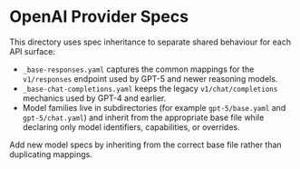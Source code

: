 # OpenAI Provider Specs

This directory uses spec inheritance to separate shared behaviour for each API surface:

- `_base-responses.yaml` captures the common mappings for the `v1/responses` endpoint used by GPT-5 and newer reasoning models.
- `_base-chat-completions.yaml` keeps the legacy `v1/chat/completions` mechanics used by GPT-4 and earlier.
- Model families live in subdirectories (for example `gpt-5/base.yaml` and `gpt-5/chat.yaml`) and inherit from the appropriate base file while declaring only model identifiers, capabilities, or overrides.

Add new model specs by inheriting from the correct base file rather than duplicating mappings.
